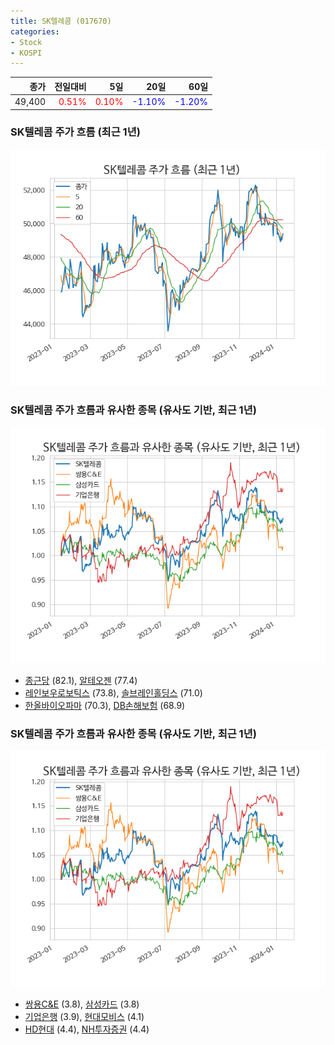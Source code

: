 ```yaml
---
title: SK텔레콤 (017670)
categories:
- Stock
- KOSPI
---
```


|종가|전일대비|5일|20일|60일|
|---:|-------:|--:|---:|---:|
|49,400|<span style="color: red">0.51%</span>|<span style="color: red">0.10%</span>|<span style="color: blue">-1.10%</span>|<span style="color: blue">-1.20%</span>|

<!-- more -->
### SK텔레콤 주가 흐름 (최근 1년)
![017670](/assets/images/stock/017670.png)


### SK텔레콤 주가 흐름과 유사한 종목 (유사도 기반, 최근 1년)
![017670](/assets/images/stock/017670_sim.png)

- [종근당](/185750/) (82.1), [알테오젠](/196170/) (77.4)
- [레인보우로보틱스](/277810/) (73.8), [솔브레인홀딩스](/036830/) (71.0)
- [한올바이오파마](/009420/) (70.3), [DB손해보험](/005830/) (68.9)


### SK텔레콤 주가 흐름과 유사한 종목 (유사도 기반, 최근 1년)
![017670](/assets/images/stock/017670_sim.png)

- [쌍용C&E](/003410/) (3.8), [삼성카드](/029780/) (3.8)
- [기업은행](/024110/) (3.9), [현대모비스](/012330/) (4.1)
- [HD현대](/267250/) (4.4), [NH투자증권](/005940/) (4.4)